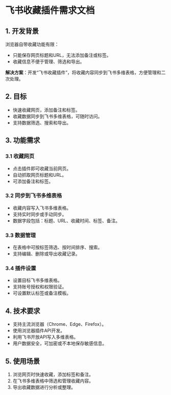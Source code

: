# 飞书收藏插件需求文档

## 1. 开发背景
浏览器自带收藏功能有限：
- 只能保存网页标题和URL，无法添加备注或标签。
- 收藏信息不便于管理、筛选和导出。
  
**解决方案**：开发“飞书收藏插件”，将收藏内容同步到飞书多维表格，方便管理和二次处理。

## 2. 目标
- 快速收藏网页，添加备注和标签。
- 收藏数据同步到飞书多维表格，可随时访问。
- 支持数据筛选、搜索和导出。

## 3. 功能需求

### 3.1 收藏网页
- 点击插件即可收藏当前网页。
- 自动抓取网页标题和URL。
- 可添加备注和标签。

### 3.2 同步到飞书多维表格
- 收藏内容写入飞书多维表格。
- 支持实时同步或手动同步。
- 数据字段包括：标题、URL、收藏时间、标签、备注。

### 3.3 数据管理
- 在表格中可按标签筛选、按时间排序、搜索。
- 支持编辑、删除或导出收藏记录。

### 3.4 插件设置
- 设置目标飞书多维表格。
- 支持账号授权和权限验证。
- 可设置默认标签或备注模板。

## 4. 技术要求
- 支持主流浏览器（Chrome、Edge、Firefox）。
- 使用浏览器插件API开发。
- 利用飞书开放API写入多维表格。
- 用户数据安全，可加密或不本地保存敏感信息。

## 5. 使用场景
1. 浏览网页时快速收藏，添加标签和备注。
2. 在飞书多维表格中筛选和管理收藏内容。
3. 导出收藏数据进行分析或整理。

